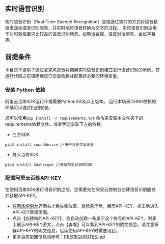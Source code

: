 ## 实时语音识别
实时语音识别（Real-Time Speech Recognition）是指通过实时的方式将语音数据发送给语音识别服务，并实时地将语音转换为文字的过程。
实时语音识别适用于对时效性要求比较高的语音识别场景，如电话客服、语音对话聊天、会议字幕等。

## 前提条件
本目录下提供了通过麦克风录音并调用实时语音识别接口进行语音识别的示例。在运行代码之前请确保您已安装依赖并配置好必要的环境变量。

### 安装 Python 依赖

阿里云百炼SDK运行环境需要Python3.8及以上版本。
运行本场景DEMO依赖的环境可以通过[PyPI](https://pypi.org/)安装。

您可以使用`pip install -r requirements.txt` 命令来安装本文件夹下的requirements依赖文件。或者手动安装下方的依赖。

- 三方SDK
```commandline
pip3 install sounddevice //用于与麦克风录音
```

- 导入百炼SDK
```commandline
pip3 install dashscope //安装阿里云百炼SDK
```


### 配置阿里云百炼API-KEY
在使用百炼SDK进行语音识别之前，您需要先在阿里云控制台创建语音识别服务并获取API-KEY。
- 在[百炼控制台](https://bailian.console.aliyun.com/)界面右上角头像位置，鼠标悬浮后，展示API-KEY，点击后进入API-KEY管理页面。
- 点击【创建新的API-KEY】，会自动创建一条属于这个账号的API-KEY。列表上展示API-KEY密文，点击【查看】可以看到API-KEY的明文信息。请注意保存API-KEY的明文信息，后续使用API-KEY时需要用到。
- 更多百炼配置信息请参考：[PREREQUISITES.md](../../../../../PREREQUISITES.md)